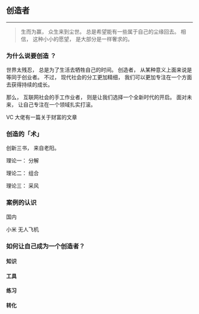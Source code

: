 ## 创造者
---

> 生而为赢， 众生来到尘世。 总是希望能有一些属于自己的尘缘回去。 相信， 这种小小的愿望， 是大部分是一样奢求的。

### 为什么说要创造 ？

世界太残忍， 总是为了生活去牺牲自己的时间。 创造者， 从某种意义上面来说是等同于创业者。 不过， 现代社会的分工更加精细， 我们可以更加专注在一个方面去获得持续的成长。

那么， 互联网社会的手工作业者， 则是让我们选择一个全新时代的开启。 面对未来， 让自己专注在一个领域扎实打滚。

VC 大佬有一篇关于财富的文章


### 创造的「术」

创新三书， 来自老阳。

理论一： 分解

理论二： 组合

理论三： 采风

### 案例的认识

国内

小米 无人飞机

### 如何让自己成为一个创造者？

#### 知识

#### 工具

#### 练习

#### 转化